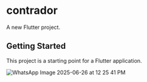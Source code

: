 # contrador

A new Flutter project.

## Getting Started

This project is a starting point for a Flutter application.


![WhatsApp Image 2025-06-26 at 12 25 41 PM](https://github.com/user-attachments/assets/29527776-2d9c-4161-b12b-ebdd3f21ae7b)

